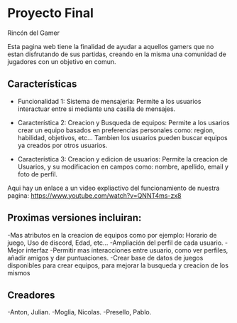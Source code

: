 # Proyecto Final

Rincón del Gamer

Esta pagina web tiene la finalidad de ayudar a aquellos gamers que no estan disfrutando de sus partidas, creando en la misma una comunidad de jugadores con un objetivo en comun.

## Características

- Funcionalidad 1: Sistema de mensajeria:
  Permite a los usuarios interactuar entre si mediante una casilla de mensajes.
  
- Característica 2: Creacion y Busqueda de equipos:
  Permite a los usarios crear un equipo basados en preferencias personales como: region, habilidad, objetivos, etc...
  Tambien los usuarios pueden buscar equipos ya creados por otros usuarios.
  
- Característica 3: Creacion y edicion de usuarios:
  Permite la creacion de Usuarios, y su modificacion en campos como: nombre, apellido, email y foto de perfil.
  

Aqui hay un enlace a un video expliactivo del funcionamiento de nuestra pagina: https://www.youtube.com/watch?v=QNNT4ms-zx8



## Proximas versiones incluiran:

-Mas atributos en la creacion de equipos como por ejemplo: Horario de juego, Uso de discord, Edad, etc...
-Ampliación del perfil de cada usuario.
-Mejor interfaz
-Permitir mas interacciones entre usuario, como ver perfiles, añadir amigos y dar puntuaciones.
-Crear base de datos de juegos disponibles para crear equipos, para mejorar la busqueda y creacion de los mismos

## Creadores

-Anton, Julian.
-Moglia, Nicolas.
-Presello, Pablo.



